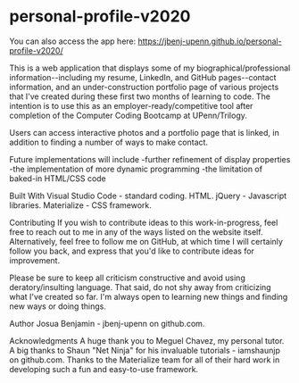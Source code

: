 # personal-profile-v2020
You can also access the app here: https://jbenj-upenn.github.io/personal-profile-v2020/

This is a web application that displays some of my biographical/professional information--including my resume, LinkedIn, and GitHub pages--contact information, and an under-construction portfolio page of various projects that I've created during these first two months of learning to code. The intention is to use this as an employer-ready/competitive tool after completion of the Computer Coding Bootcamp at UPenn/Trilogy.

Users can access interactive photos and a portfolio page that is linked, in addition to finding a number of ways to make contact. 

Future implementations will include 
-further refinement of display properties
-the implementation of more dynamic programming
-the limitation of baked-in HTML/CSS code

Built With
Visual Studio Code - standard coding.
HTML.
jQuery - Javascript libraries.
Materialize - CSS framework.

Contributing
If you wish to contribute ideas to this work-in-progress, feel free to reach out to me in any of the ways listed on the website itself. Alternatively, feel free to follow me on GitHub, at which time I will certainly follow you back, and express that you'd like to contribute ideas for improvement. 

Please be sure to keep all criticism constructive and avoid using deratory/insulting language. That said, do not shy away from criticizing what I've created so far. I'm always open to learning new things and finding new ways or doing things. 

Author
Josua Benjamin - jbenj-upenn on github.com.

Acknowledgments
A huge thank you to Meguel Chavez, my personal tutor.
A big thanks to Shaun "Net Ninja" for his invaluable tutorials - iamshaunjp on github.com.
Thanks to the Materialize team for all of their hard work in developing such a fun and easy-to-use framework.

